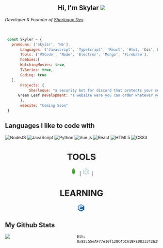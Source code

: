 <div align="center">
<h2>Hi, I'm Skylar
<img src="https://emojipedia-us.s3.dualstack.us-west-1.amazonaws.com/thumbs/160/apple/76/waving-hand-sign_emoji-modifier-fitzpatrick-type-1-2_1f44b-1f3fb_1f3fb.png" width="30">
	
<!-- <p align="center">
 <img src="https://discord.c99.nl/widget/theme-3/805166992432431124.png">
</p>
	<br/><br/><br/> -->
</h2>
</div>
<em>Developer & Founder of <a href="https://discord.gg/CGv49cYmK5">Sherloque Dev</a></em>

</br>
</br>
</br>  

 ```javascript
  const Skyler = {
  	pronouns: ['Skylar', 'He'],
    	Languages: ['Javascript', 'TypeScript', 'React', 'Html, 'Css', Python'],
    	Tools: ['VSCode', 'Node', 'Electron', 'Mongo', 'Firebase'],
    	hobbies:[
	    WatchingMovies: true,
	    TVSeries: true,
	    Coding: true
	],  
    	Projects: {
    	    Sherloque: "a Security bot for discord that protects your servers from nukes / raids",
       Green Leaf Development: "a website were you can order whatever you want! a discord bot, website, dashboard"
    	},
    	website: "Coming Soon"
  }
```

<!-- <h2>Contact Me <img width="50" height="28" src="https://media.giphy.com/media/WUlplcMpOCEmTGBtBW/giphy.gif" alt="socialmedia"></h2>

<div align="center">
<a href="#"><img src="https://raw.githubusercontent.com/MikeCodesDotNET/ColoredBadges/master/svg/social/gmail.svg" alt="gmail" width="90"></a><br>
<a href="#"><img src="https://raw.githubusercontent.com/MikeCodesDotNET/ColoredBadges/master/svg/social/telegram.svg" alt="telegram" width="90"></a>
<a href="#"><img src="https://raw.githubusercontent.com/MikeCodesDotNET/ColoredBadges/master/svg/social/instagram.svg" alt="instagram" width="90"></a>
</div> -->

## Languages I like to code with
![NodeJS](https://img.shields.io/badge/node.js-6DA55F?style=for-the-badge&logo=node.js&logoColor=white)
![JavaScript](https://img.shields.io/badge/javascript-%23323330.svg?style=for-the-badge&logo=javascript&logoColor=%23F7DF1E)
![Python](https://img.shields.io/badge/python-3670A0?style=for-the-badge&logo=python&logoColor=ffdd54)
![Vue.js](https://img.shields.io/badge/vuejs-%2335495e.svg?style=for-the-badge&logo=vuedotjs&logoColor=%234FC08D)
![React](https://img.shields.io/badge/react-%2320232a.svg?style=for-the-badge&logo=react&logoColor=%2361DAFB)
![HTML5](https://img.shields.io/badge/html5-%23E34F26.svg?style=for-the-badge&logo=html5&logoColor=white)
![CSS3](https://img.shields.io/badge/css3-%231572B6.svg?style=for-the-badge&logo=css3&logoColor=white)

<h1 align="center">TOOLS</h1>
<p align="center">
    <code><img height="25" src="https://raw.githubusercontent.com/devicons/devicon/master/icons/mongodb/mongodb-original.svg"></code>&nbsp; |
    <code><img height="25" src="https://raw.githubusercontent.com/devicons/devicon/master/icons/electron/electron-original.svg"></code>&nbsp; |
</p>

<h1 align="center">LEARNING</h1>
<p align="center">
    <code><img height="25" src="https://raw.githubusercontent.com/devicons/devicon/master/icons/c/c-original.svg"></code>&nbsp;
</p>


## My Github Stats
<img align="left" width="47%" src="https://github-readme-stats.vercel.app/api?username=SklyerX&show_icons=true&theme=radical">

```
Eth: 0x82c55eAF77e10f128C4DCA18FE0033342639F817
```

<!-- <img align="left" src="https://github-readme-stats.vercel.app/api/top-langs/?username=SklyerX&layout=compact"> -->

	
<!-- <h2>Like the stuff you see here?</h2>

<a href="https://www.buymeacoffee.com/#"><img src="https://img.buymeacoffee.com/button-api/?text=Buy me a coffee&emoji=☕&slug=BoyCode&button_colour=40DCA5&font_colour=ffffff&font_family=Cookie&outline_colour=000000&coffee_colour=FFDD00"></a> -->
